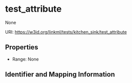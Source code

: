 # test_attribute

None

URI: https://w3id.org/linkml/tests/kitchen_sink/test_attribute



<!-- no inheritance hierarchy -->


## Properties

 * Range: None

## Identifier and Mapping Information


